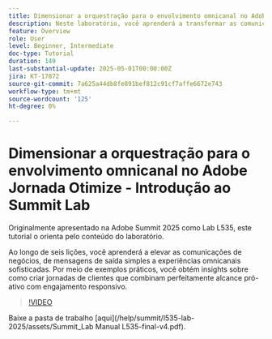 ```yaml
---
title: Dimensionar a orquestração para o envolvimento omnicanal no Adobe Jornada Otimize - Introdução ao Summit Lab
description: Neste laboratório, você aprenderá a transformar as comunicações comerciais de mensagens de saída básicas em experiências omnicanais sofisticadas. Por meio de exemplos práticos, você cria uma jornada do cliente que combina alcance pró-ativo com engajamento responsivo.
feature: Overview
role: User
level: Beginner, Intermediate
doc-type: Tutorial
duration: 149
last-substantial-update: 2025-05-01T00:00:00Z
jira: KT-17872
source-git-commit: 7a625a44db8fe891bef812c91cf7affe6672e743
workflow-type: tm+mt
source-wordcount: '125'
ht-degree: 0%

---
```



# Dimensionar a orquestração para o envolvimento omnicanal no Adobe Jornada Otimize - Introdução ao Summit Lab

Originalmente apresentado na Adobe Summit 2025 como Lab L535, este tutorial o orienta pelo conteúdo do laboratório.

Ao longo de seis lições, você aprenderá a elevar as comunicações de negócios, de mensagens de saída simples a experiências omnicanais sofisticadas. Por meio de exemplos práticos, você obtém insights sobre como criar jornadas de clientes que combinam perfeitamente alcance pró-ativo com engajamento responsivo.

>[!VIDEO](https://video.tv.adobe.com/v/3457828/?learn=on&enablevpops)

Baixe a pasta de trabalho [aqui]&#x200B;(/help/summit/l535-lab-2025/assets/Summit_Lab Manual L535-final-v4.pdf).


